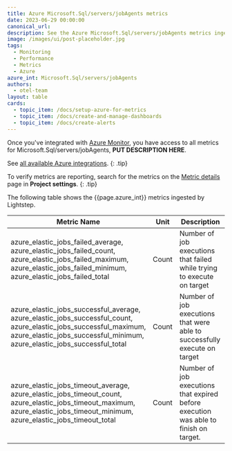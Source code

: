 ```yaml
---
title: Azure Microsoft.Sql/servers/jobAgents metrics
date: 2023-06-29 00:00:00
canonical_url:
description: See the Azure Microsoft.Sql/servers/jobAgents metrics ingested by Lightstep Observability
image: /images/ui/post-placeholder.jpg
tags:
  - Monitoring
  - Performance
  - Metrics
  - Azure
azure_int: Microsoft.Sql/servers/jobAgents
authors:
  - otel-team
layout: table
cards:
  - topic_item: /docs/setup-azure-for-metrics
  - topic_item: /docs/create-and-manage-dashboards
  - topic_item: /docs/create-alerts
---
```

Once you've integrated with [Azure Monitor](/docs/setup-azure-for-metrics), you have access to all metrics for Microsoft.Sql/servers/jobAgents, **PUT DESCRIPTION HERE**. 

See [all available Azure integrations](/docs/azure-metrics).
{: .tip}

To verify metrics are reporting, search for the metrics on the [Metric details](/docs/manage-metric-details) page in **Project settings**.
{: .tip}

The following table shows the {{page.azure_int}} metrics ingested by Lightstep.
<table class="table-aws">
<colgroup><col span="1" style="width: 35%;" /><col span="1" style="width: 15%;" /><col span="1" style="width: 35%;" /></colgroup>
  <thead>
    <th>Metric Name</th>
    <th>Unit</th>
    <th>Description</th>
  </thead>
  <tr>
    <td>azure_elastic_jobs_failed_average, azure_elastic_jobs_failed_count, azure_elastic_jobs_failed_maximum, azure_elastic_jobs_failed_minimum, azure_elastic_jobs_failed_total</td>
    <td>Count</td>
    <td>Number of job executions that failed while trying to execute on target</td>
  </tr>
  <tr>
    <td>azure_elastic_jobs_successful_average, azure_elastic_jobs_successful_count, azure_elastic_jobs_successful_maximum, azure_elastic_jobs_successful_minimum, azure_elastic_jobs_successful_total</td>
    <td>Count</td>
    <td>Number of job executions that were able to successfully execute on target</td>
  </tr>
  <tr>
    <td>azure_elastic_jobs_timeout_average, azure_elastic_jobs_timeout_count, azure_elastic_jobs_timeout_maximum, azure_elastic_jobs_timeout_minimum, azure_elastic_jobs_timeout_total</td>
    <td>Count</td>
    <td>Number of job executions that expired before execution was able to finish on target.</td>
  </tr>
</table>

